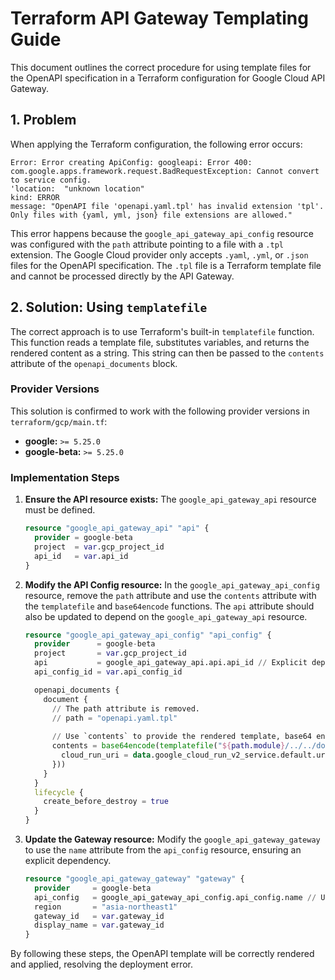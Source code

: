 # Terraform API Gateway Templating Guide

This document outlines the correct procedure for using template files for the OpenAPI specification in a Terraform configuration for Google Cloud API Gateway.

## 1. Problem

When applying the Terraform configuration, the following error occurs:

```
Error: Error creating ApiConfig: googleapi: Error 400: com.google.apps.framework.request.BadRequestException: Cannot convert to service config.
'location:  "unknown location"
kind: ERROR
message: "OpenAPI file 'openapi.yaml.tpl' has invalid extension 'tpl'. Only files with {yaml, yml, json} file extensions are allowed."
```

This error happens because the `google_api_gateway_api_config` resource was configured with the `path` attribute pointing to a file with a `.tpl` extension. The Google Cloud provider only accepts `.yaml`, `.yml`, or `.json` files for the OpenAPI specification. The `.tpl` file is a Terraform template file and cannot be processed directly by the API Gateway.

## 2. Solution: Using `templatefile`

The correct approach is to use Terraform's built-in `templatefile` function. This function reads a template file, substitutes variables, and returns the rendered content as a string. This string can then be passed to the `contents` attribute of the `openapi_documents` block.

### Provider Versions

This solution is confirmed to work with the following provider versions in `terraform/gcp/main.tf`:

- **google:** `>= 5.25.0`
- **google-beta:** `>= 5.25.0`

### Implementation Steps

1.  **Ensure the API resource exists:** The `google_api_gateway_api` resource must be defined.

    ```terraform
    resource "google_api_gateway_api" "api" {
      provider = google-beta
      project  = var.gcp_project_id
      api_id   = var.api_id
    }
    ```

2.  **Modify the API Config resource:** In the `google_api_gateway_api_config` resource, remove the `path` attribute and use the `contents` attribute with the `templatefile` and `base64encode` functions. The `api` attribute should also be updated to depend on the `google_api_gateway_api` resource.

    ```terraform
    resource "google_api_gateway_api_config" "api_config" {
      provider      = google-beta
      project       = var.gcp_project_id
      api           = google_api_gateway_api.api.api_id // Explicit dependency
      api_config_id = var.api_config_id

      openapi_documents {
        document {
          // The path attribute is removed.
          // path = "openapi.yaml.tpl" 
          
          // Use `contents` to provide the rendered template, base64 encoded.
          contents = base64encode(templatefile("${path.module}/../../docs/api/openapi.yaml.tpl", {
            cloud_run_uri = data.google_cloud_run_v2_service.default.uri
          }))
        }
      }
      lifecycle {
        create_before_destroy = true
      }
    }
    ```

3.  **Update the Gateway resource:** Modify the `google_api_gateway_gateway` to use the `name` attribute from the `api_config` resource, ensuring an explicit dependency.

    ```terraform
    resource "google_api_gateway_gateway" "gateway" {
      provider     = google-beta
      api_config   = google_api_gateway_api_config.api_config.name // Use direct reference
      region       = "asia-northeast1"
      gateway_id   = var.gateway_id
      display_name = var.gateway_id
    }
    ```

By following these steps, the OpenAPI template will be correctly rendered and applied, resolving the deployment error.
